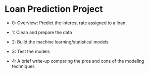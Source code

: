# Loan Prediction Project 

- 0: Overview: Predict the interest rate assigned to a loan.

- 1: Clean and prepare the data

- 2: Build the machine learning/statistical models

- 3: Test the models 

- 4: A brief write-up comparing the pros and cons of the modeling techniques 
